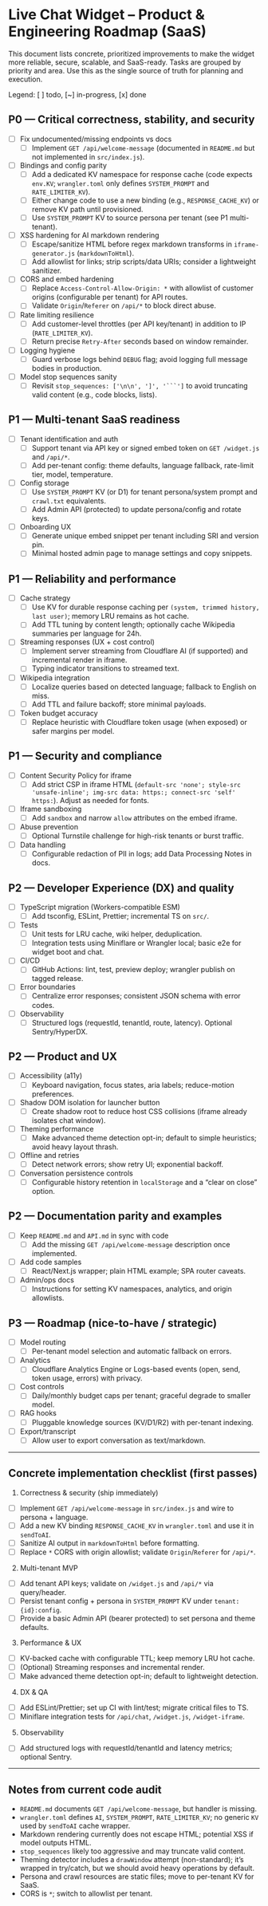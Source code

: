 # Live Chat Widget – Product & Engineering Roadmap (SaaS)

This document lists concrete, prioritized improvements to make the widget more reliable, secure, scalable, and SaaS-ready. Tasks are grouped by priority and area. Use this as the single source of truth for planning and execution.

Legend: [ ] todo, [~] in-progress, [x] done

## P0 — Critical correctness, stability, and security

- [ ] Fix undocumented/missing endpoints vs docs
  - [ ] Implement `GET /api/welcome-message` (documented in `README.md` but not implemented in `src/index.js`).
- [ ] Bindings and config parity
  - [ ] Add a dedicated KV namespace for response cache (code expects `env.KV`; `wrangler.toml` only defines `SYSTEM_PROMPT` and `RATE_LIMITER_KV`).
  - [ ] Either change code to use a new binding (e.g., `RESPONSE_CACHE_KV`) or remove KV path until provisioned.
  - [ ] Use `SYSTEM_PROMPT` KV to source persona per tenant (see P1 multi-tenant).
- [ ] XSS hardening for AI markdown rendering
  - [ ] Escape/sanitize HTML before regex markdown transforms in `iframe-generator.js` (`markdownToHtml`).
  - [ ] Add allowlist for links; strip scripts/data URIs; consider a lightweight sanitizer.
- [ ] CORS and embed hardening
  - [ ] Replace `Access-Control-Allow-Origin: *` with allowlist of customer origins (configurable per tenant) for API routes.
  - [ ] Validate `Origin`/`Referer` on `/api/*` to block direct abuse.
- [ ] Rate limiting resilience
  - [ ] Add customer-level throttles (per API key/tenant) in addition to IP (`RATE_LIMITER_KV`).
  - [ ] Return precise `Retry-After` seconds based on window remainder.
- [ ] Logging hygiene
  - [ ] Guard verbose logs behind `DEBUG` flag; avoid logging full message bodies in production.
- [ ] Model stop sequences sanity
  - [ ] Revisit `stop_sequences: ['\n\n', ']', '```']` to avoid truncating valid content (e.g., code blocks, lists).

## P1 — Multi-tenant SaaS readiness

- [ ] Tenant identification and auth
  - [ ] Support tenant via API key or signed embed token on `GET /widget.js` and `/api/*`.
  - [ ] Add per-tenant config: theme defaults, language fallback, rate-limit tier, model, temperature.
- [ ] Config storage
  - [ ] Use `SYSTEM_PROMPT` KV (or D1) for tenant persona/system prompt and `crawl.txt` equivalents.
  - [ ] Add Admin API (protected) to update persona/config and rotate keys.
- [ ] Onboarding UX
  - [ ] Generate unique embed snippet per tenant including SRI and version pin.
  - [ ] Minimal hosted admin page to manage settings and copy snippets.

## P1 — Reliability and performance

- [ ] Cache strategy
  - [ ] Use KV for durable response caching per `(system, trimmed history, last user)`; memory LRU remains as hot cache.
  - [ ] Add TTL tuning by content length; optionally cache Wikipedia summaries per language for 24h.
- [ ] Streaming responses (UX + cost control)
  - [ ] Implement server streaming from Cloudflare AI (if supported) and incremental render in iframe.
  - [ ] Typing indicator transitions to streamed text.
- [ ] Wikipedia integration
  - [ ] Localize queries based on detected language; fallback to English on miss.
  - [ ] Add TTL and failure backoff; store minimal payloads.
- [ ] Token budget accuracy
  - [ ] Replace heuristic with Cloudflare token usage (when exposed) or safer margins per model.

## P1 — Security and compliance

- [ ] Content Security Policy for iframe
  - [ ] Add strict CSP in iframe HTML (`default-src 'none'; style-src 'unsafe-inline'; img-src data: https:; connect-src 'self' https:`). Adjust as needed for fonts.
- [ ] Iframe sandboxing
  - [ ] Add `sandbox` and narrow `allow` attributes on the embed iframe.
- [ ] Abuse prevention
  - [ ] Optional Turnstile challenge for high-risk tenants or burst traffic.
- [ ] Data handling
  - [ ] Configurable redaction of PII in logs; add Data Processing Notes in docs.

## P2 — Developer Experience (DX) and quality

- [ ] TypeScript migration (Workers-compatible ESM)
  - [ ] Add tsconfig, ESLint, Prettier; incremental TS on `src/`.
- [ ] Tests
  - [ ] Unit tests for LRU cache, wiki helper, deduplication.
  - [ ] Integration tests using Miniflare or Wrangler local; basic e2e for widget boot and chat.
- [ ] CI/CD
  - [ ] GitHub Actions: lint, test, preview deploy; wrangler publish on tagged release.
- [ ] Error boundaries
  - [ ] Centralize error responses; consistent JSON schema with error codes.
- [ ] Observability
  - [ ] Structured logs (requestId, tenantId, route, latency). Optional Sentry/HyperDX.

## P2 — Product and UX

- [ ] Accessibility (a11y)
  - [ ] Keyboard navigation, focus states, aria labels; reduce-motion preferences.
- [ ] Shadow DOM isolation for launcher button
  - [ ] Create shadow root to reduce host CSS collisions (iframe already isolates chat window).
- [ ] Theming performance
  - [ ] Make advanced theme detection opt-in; default to simple heuristics; avoid heavy layout thrash.
- [ ] Offline and retries
  - [ ] Detect network errors; show retry UI; exponential backoff.
- [ ] Conversation persistence controls
  - [ ] Configurable history retention in `localStorage` and a “clear on close” option.

## P2 — Documentation parity and examples

- [ ] Keep `README.md` and `API.md` in sync with code
  - [ ] Add the missing `GET /api/welcome-message` description once implemented.
- [ ] Add code samples
  - [ ] React/Next.js wrapper; plain HTML example; SPA router caveats.
- [ ] Admin/ops docs
  - [ ] Instructions for setting KV namespaces, analytics, and origin allowlists.

## P3 — Roadmap (nice-to-have / strategic)

- [ ] Model routing
  - [ ] Per-tenant model selection and automatic fallback on errors.
- [ ] Analytics
  - [ ] Cloudflare Analytics Engine or Logs-based events (open, send, token usage, errors) with privacy.
- [ ] Cost controls
  - [ ] Daily/monthly budget caps per tenant; graceful degrade to smaller model.
- [ ] RAG hooks
  - [ ] Pluggable knowledge sources (KV/D1/R2) with per-tenant indexing.
- [ ] Export/transcript
  - [ ] Allow user to export conversation as text/markdown.

---

## Concrete implementation checklist (first passes)

1) Correctness & security (ship immediately)
- [ ] Implement `GET /api/welcome-message` in `src/index.js` and wire to persona + language.
- [ ] Add a new KV binding `RESPONSE_CACHE_KV` in `wrangler.toml` and use it in `sendToAI`.
- [ ] Sanitize AI output in `markdownToHtml` before formatting.
- [ ] Replace `*` CORS with origin allowlist; validate `Origin`/`Referer` for `/api/*`.

2) Multi-tenant MVP
- [ ] Add tenant API keys; validate on `/widget.js` and `/api/*` via query/header.
- [ ] Persist tenant config + persona in `SYSTEM_PROMPT` KV under `tenant:{id}:config`.
- [ ] Provide a basic Admin API (bearer protected) to set persona and theme defaults.

3) Performance & UX
- [ ] KV-backed cache with configurable TTL; keep memory LRU hot cache.
- [ ] (Optional) Streaming responses and incremental render.
- [ ] Make advanced theme detection opt-in; default to lightweight detection.

4) DX & QA
- [ ] Add ESLint/Prettier; set up CI with lint/test; migrate critical files to TS.
- [ ] Miniflare integration tests for `/api/chat`, `/widget.js`, `/widget-iframe`.

5) Observability
- [ ] Add structured logs with requestId/tenantId and latency metrics; optional Sentry.

---

## Notes from current code audit

- `README.md` documents `GET /api/welcome-message`, but handler is missing.
- `wrangler.toml` defines `AI`, `SYSTEM_PROMPT`, `RATE_LIMITER_KV`; no generic `KV` used by `sendToAI` cache wrapper.
- Markdown rendering currently does not escape HTML; potential XSS if model outputs HTML.
- `stop_sequences` likely too aggressive and may truncate valid content.
- Theming detector includes a `drawWindow` attempt (non-standard); it’s wrapped in try/catch, but we should avoid heavy operations by default.
- Persona and crawl resources are static files; move to per-tenant KV for SaaS.
- CORS is `*`; switch to allowlist per tenant.
